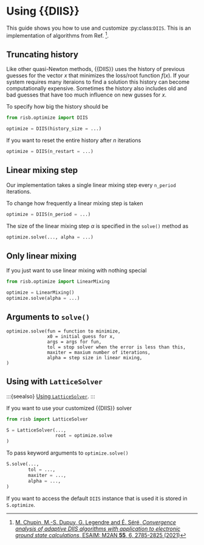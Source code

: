 # Using {{DIIS}}

This guide shows you how to use and customize :py:class:`DIIS`. This is an 
implementation of algorithms from Ref. [^Chupin2021].

## Truncating history

Like other quasi-Newton methods, {{DIIS}} uses the history of previous 
guesses for the vector $x$ that minimizes the loss/root function $f(x)$. If 
your system requires many iteraions to find a solution this history can become 
computationally expensive. Sometimes the history also includes old and bad 
guesses that have too much influence on new gusses for $x$.

To specify how big the history should be 

```python
from risb.optimize import DIIS

optimize = DIIS(history_size = ...)
```

If you want to reset the entire history after $n$ iterations 

```python
optimize = DIIS(n_restart = ...)
```

## Linear mixing step

Our implementation takes a single linear mixing step every `n_period` 
iterations.

To change how frequently a linear mixing step is taken

```python
optimize = DIIS(n_period = ...)
```

The size of the linear mixing step $\alpha$ is specified in the `solve()` 
method as

```python
optimize.solve(..., alpha = ...)
```

## Only linear mixing

If you just want to use linear mixing with nothing special

```python
from risb.optimize import LinearMixing

optimize = LinearMixing()
optimize.solve(alpha = ...)
```

## Arguments to `solve()`

```
optimize.solve(fun = function to minimize,
               x0 = initial guess for x,
               args = args for fun, 
               tol = stop solver when the error is less than this,
               maxiter = maxium number of iterations,
               alpha = step size in linear mixing,
)
```

## Using with `LatticeSolver`

:::{seealso}
[Using `LatticeSolver`](lattice_solver.md#using-other-functions-to-find-a-root).
:::

If you want to use your customized {{DIIS}} solver

```python
from risb import LatticeSolver

S = LatticeSolver(...,
                  root = optimize.solve
)
```

To pass keyword arguments to `optimize.solve()` 

```python
S.solve(...,
        tol = ...,
        maxiter = ...,
        alpha = ...,
)
```

If you want to access the default `DIIS` instance that is used it is stored 
in `S.optimize`.



[^Chupin2021]: [M. Chupin, M.-S. Dupuy, G. Legendre and É. Séré, 
*Convergence analysis of adaptive DIIS algorithms with application to electronic ground state calculations*, 
ESAIM: M2AN **55**, 6, 2785-2825 (2021)](https://doi.org/10.1051/m2an/2021069)